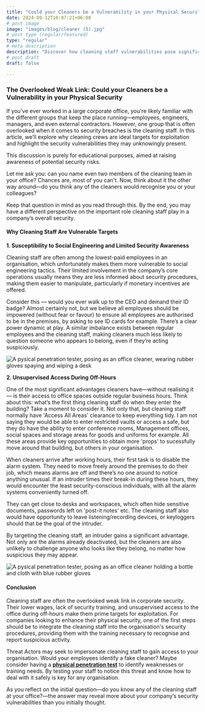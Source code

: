 ```yaml
---
title: "Could your Cleaners be a Vulnerability in your Physical Security"
date: 2024-09-12T10:07:21+06:00
# post image
image: "images/blog/cleaner (5).jpg"
# post type (regular/featured)
type: "regular"
# meta description
description: "Discover how cleaning staff vulnerabilities pose significant risks in corporate security breaches. Learn why cleaners are prime targets for exploitation and how organisations can strengthen security by addressing this overlooked weak link."
# post draft
draft: false

---
```

### The Overlooked Weak Link: Could your Cleaners be a Vulnerability in your Physical Security 

If you've ever worked in a large corporate office, you're likely familiar with the different groups that keep the place running—employees, engineers, managers, and even external contractors. However, one group that is often overlooked when it comes to security breaches is the cleaning staff. In this article, we’ll explore why cleaning crews are ideal targets for exploitation and highlight the security vulnerabilities they may unknowingly present.

This discussion is purely for educational purposes, aimed at raising awareness of potential security risks.

Let me ask you: can you name even two members of the cleaning team in your office? Chances are, most of you can't. Now, think about it the other way around—do you think any of the cleaners would recognise you or your colleagues?

Keep that question in mind as you read through this. By the end, you may have a different perspective on the important role cleaning staff play in a company’s overall security.


#### Why Cleaning Staff Are Vulnerable Targets

**1. Susceptibility to Social Engineering and Limited Security Awareness**

Cleaning staff are often among the lowest-paid employees in an organisation, which unfortunately makes them more vulnerable to social engineering tactics. Their limited involvement in the company’s core operations usually means they are less informed about security procedures, making them easier to manipulate, particularly if monetary incentives are offered.

Consider this — would you ever walk up to the CEO and demand their ID badge? Almost certainly not, but we believe all employees should be impowered (without fear or favour) to ensure all employees are authorised to be in the premises, by asking to see ID cards for example. There’s a clear power dynamic at play. A similar imbalance exists between regular employees and the cleaning staff, making cleaners much less likely to question someone who appears to belong, even if they’re acting suspiciously. 

![A pysical penetration tester, posing as an office cleaner, wearing rubber gloves spaying and wiping a desk](../../images/blog/cleaner4.jpg)

**2. Unsupervised Access During Off-Hours**
 
One of the most significant advantages cleaners have—without realising it — is their access to office spaces outside regular business hours. Think about this: what’s the first thing cleaning staff do when they enter the building? Take a moment to consider it. Not only that, but cleaning staff normally have 'Access All Areas' clearance to keep everything tidy. I am not saying they would be able to enter restricted vaults or access a safe, but they do have the ability to enter conference rooms, Management offices, social spaces and storage areas for goods and uniforms for example. All these areas provide key opportunities to obtain more 'props' to sucessfully move around that building, but others in your organisation.  

When cleaners arrive after working hours, their first task is to disable the alarm system. They need to move freely around the premises to do their job, which means alarms are off and there’s no one around to notice anything unusual. If an intruder times their break-in during these hours, they would encounter the least security-conscious individuals, with all the alarm systems conveniently turned off.

They can get close to desks and workspaces, which often hide sensitive documents, passwords left on 'post-it notes' etc. The cleaning staff also would have opportunity to leave listening/recording devices, or keyloggers should that be the goal of the intruder.

By targeting the cleaning staff, an intruder gains a significant advantage. Not only are the alarms already deactivated, but the cleaners are also unlikely to challenge anyone who looks like they belong, no matter how suspicious they may appear.

![A pysical penetration tester, posing as an office cleaner holding a bottle and cloth with blue rubber gloves](../../images/blog/cleaner3.jpg)

#### Conclusion

Cleaning staff are often the overlooked weak link in corporate security. Their lower wages, lack of security training, and unsupervised access to the office during off-hours make them prime targets for exploitation. For companies looking to enhance their physical security, one of the first steps should be to integrate the cleaning staff into the organisation's security procedures, providing them with the training necessary to recognise and report suspicious activity.

Threat Actors may seek to impersonate cleaning staff to gain access to your organisation. Would your employees identify a fake cleaner? Maybe consider having a [**physical penetration test**](../../security-testing) to identify weaknesses or training needs. By testing your staff to notice this threat and know how to deal with it safely is key for any organisation.

As you reflect on the initial question—do you know any of the cleaning staff at your office?—the answer may reveal more about your company’s security vulnerabilities than you initially thought.